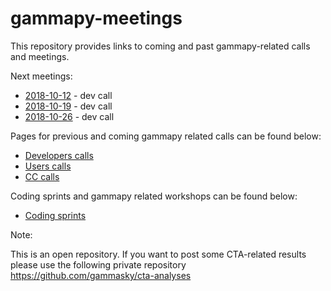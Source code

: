 # gammapy-meetings

This repository provides links to coming and past gammapy-related calls and meetings.

Next meetings:
* [2018-10-12](2018/2018-10-12/README.md) - dev call
* [2018-10-19](2018/2018-10-19/README.md) - dev call
* [2018-10-26](2018/2018-10-26/README.md) - dev call

Pages for previous and coming gammapy related calls can be found below:

* [Developers calls](dev_meetings/README.md)
* [Users calls](users_meetings/README.md)
* [CC calls](CC_meetings/README.md)

Coding sprints and gammapy related workshops can be found below:
* [Coding sprints](coding_sprints/README.md)


Note:

This is an open repository. If you want to post some CTA-related results please use the following private repository
https://github.com/gammasky/cta-analyses
